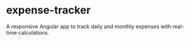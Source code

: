 # expense-tracker
A responsive Angular app to track daily and monthly expenses with real-time calculations.
